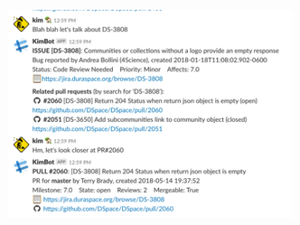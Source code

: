   ![Screenshot of JIRA issue and Github PR IDs being parsed and summaries returned in channel](docs/JIRA-screenshot.png)
